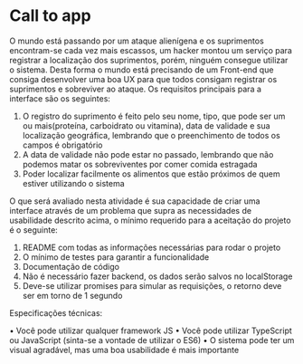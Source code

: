 # Call to app

O mundo está passando por um ataque alienígena e os suprimentos encontram-se cada vez mais escassos, um hacker montou um serviço para registrar a localização dos suprimentos, porém, ninguém consegue utilizar o sistema. Desta forma o mundo está precisando de um Front-end que consiga desenvolver uma boa UX para que todos consigam registrar os suprimentos e sobreviver ao ataque. Os requisitos principais para a interface são os seguintes:

1. O registro do suprimento é feito pelo seu nome, tipo, que pode ser um ou mais(proteína, carboidrato ou vitamina), data de validade e sua localização geográfica, lembrando que o preenchimento de todos os campos é obrigatório
2. A data de validade não pode estar no passado, lembrando que não podemos matar os sobreviventes por comer comida estragada
3. Poder localizar facilmente os alimentos que estão próximos de quem estiver utilizando o sistema

O que será avaliado nesta atividade é sua capacidade de criar uma interface através de um problema que supra as necessidades de usabilidade descrito acima, o mínimo requerido para a aceitação do projeto é o seguinte:

1. README com todas as informações necessárias para rodar o projeto
2. O mínimo de testes para garantir a funcionalidade
3. Documentação de código
4. Não é necessário fazer backend, os dados serão salvos no localStorage
5. Deve-se utilizar promises para simular as requisições, o retorno deve ser em torno de 1 segundo

Especificações técnicas:

• Você pode utilizar qualquer framework JS
• Você pode utilizar TypeScript ou JavaScript (sinta-se a vontade de utilizar o ES6)
• O sistema pode ter um visual agradável, mas uma boa usabilidade é mais importante
